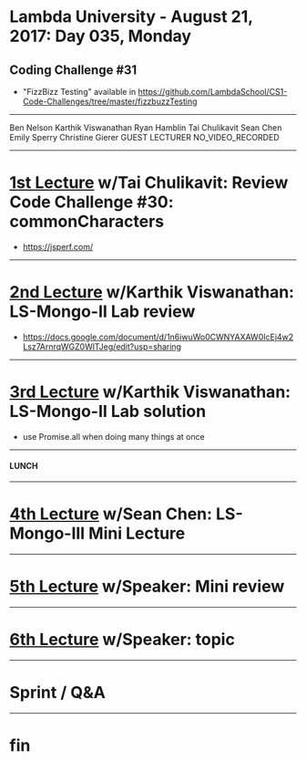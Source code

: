 # Lambda University - August 21, 2017: Day 035, Monday
## Coding Challenge #31
- "FizzBizz Testing" available in https://github.com/LambdaSchool/CS1-Code-Challenges/tree/master/fizzbuzzTesting
***
Ben Nelson
Karthik Viswanathan
Ryan Hamblin
Tai Chulikavit
Sean Chen
Emily Sperry
Christine Gierer
GUEST LECTURER
NO_VIDEO_RECORDED
***
# [1st Lecture](VIDEO_RECORDED_NOT_POSTED) w/Tai Chulikavit: Review Code Challenge #30: commonCharacters
- https://jsperf.com/

***
# [2nd Lecture](NO_VIDEO_RECORDED) w/Karthik Viswanathan: LS-Mongo-II Lab review
- https://docs.google.com/document/d/1n6iwuWo0CWNYAXAW0IcEj4w2Lsz7ArnrqWGZ0WlTJeg/edit?usp=sharing

***
# [3rd Lecture](VIDEO_RECORDED_NOT_POSTED) w/Karthik Viswanathan: LS-Mongo-II Lab solution
- use Promise.all when doing many things at once

***
#### LUNCH
***
# [4th Lecture](https://youtu.be/fGs7ww2NWyg) w/Sean Chen: LS-Mongo-III Mini Lecture
***
# [5th Lecture](VIDEO_RECORDED_NOT_POSTED) w/Speaker: Mini review
***
# [6th Lecture](VIDEO_RECORDED_NOT_POSTED) w/Speaker: topic
***
# Sprint / Q&A
***
# fin
